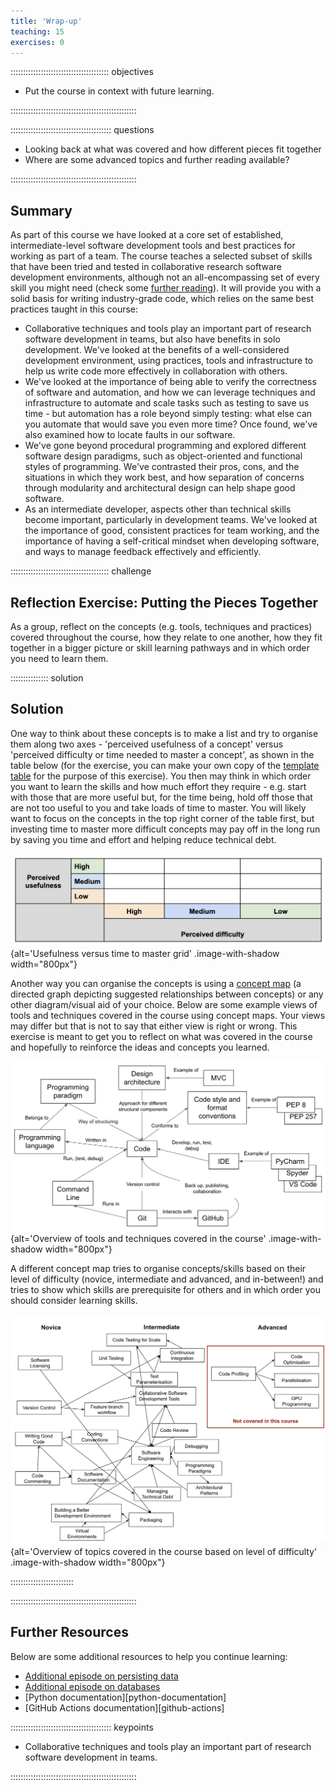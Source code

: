 ```yaml
---
title: 'Wrap-up'
teaching: 15
exercises: 0
---
```


::::::::::::::::::::::::::::::::::::::: objectives

- Put the course in context with future learning.

::::::::::::::::::::::::::::::::::::::::::::::::::

:::::::::::::::::::::::::::::::::::::::: questions

- Looking back at what was covered and how different pieces fit together
- Where are some advanced topics and further reading available?

::::::::::::::::::::::::::::::::::::::::::::::::::

<!--
Examples of 'good' code best practices (from Steve's slides):
Correct – does what it's intended to do
Readable – remember WORM (Write Once Read Many)
Testable – "if it's not tested it's broken"
Documented – not what/how but why/because
Robust and reliable
Maintainable – by you and others six months from now
Extensible, flexible + reusable - trade off
Efficient, performant + scalable - trade off
Secure
Discoverable – others can understand quickly + easily
Simple – modular
Pick the properties that are relevant to your project -
e.g. trade off between time, efficiency and performance,
the levels of software reusability - this will dictate practices and the level of development.
This can lead to a discussion.
Reiterate some of the key messages.
-->

## Summary

As part of this course we have looked at a core set of
established, intermediate-level software development tools and best practices
for working as part of a team.
The course teaches a selected subset of skills that have been tried and tested
in collaborative research software development environments,
although not an all-encompassing set of every skill you might need
(check some [further reading](.#further-resources)).
It will provide you with a solid basis for writing industry-grade code,
which relies on the same best practices taught in this course:

- Collaborative techniques and tools play an important part
  of research software development in teams,
  but also have benefits in solo development.
  We've looked at the benefits of a well-considered development environment,
  using practices, tools and infrastructure
  to help us write code more effectively in collaboration with others.
- We've looked at the importance of being able to
  verify the correctness of software and automation,
  and how we can leverage techniques and infrastructure
  to automate and scale tasks such as testing to save us time -
  but automation has a role beyond simply testing:
  what else can you automate that would save you even more time?
  Once found, we've also examined how to locate faults in our software.
- We've gone beyond procedural programming and explored different software design paradigms,
  such as object-oriented and functional styles of programming.
  We've contrasted their pros, cons, and the situations in which they work best,
  and how separation of concerns through modularity and architectural design
  can help shape good software.
- As an intermediate developer,
  aspects other than technical skills become important,
  particularly in development teams.
  We've looked at the importance of good,
  consistent practices for team working,
  and the importance of having a self-critical mindset when developing software,
  and ways to manage feedback effectively and efficiently.

:::::::::::::::::::::::::::::::::::::::  challenge

## Reflection Exercise: Putting the Pieces Together

As a group, reflect on the concepts
(e.g. tools, techniques and practices)
covered throughout the course,
how they relate to one another,
how they fit together in a bigger picture or skill learning pathways
and in which order you need to learn them.

:::::::::::::::  solution

## Solution

One way to think about these concepts is to
make a list and try to organise them along two axes -
'perceived usefulness of a concept' versus
'perceived difficulty or time needed to master a concept',
as shown in the table below
(for the exercise, you can make your own copy of the
[template table](https://docs.google.com/document/d/1NdE6PjqxjSsf1K4ofkCoWc2GA3sY2RIsjRg8BghTXas/edit?usp=sharing)
for the purpose of this exercise).
You then may think in which order you want to learn the skills
and how much effort they require -
e.g. start with those that are more useful but, for the time being,
hold off those that are not too useful to you and take loads of time to master.
You will likely want to focus on the concepts in the top right corner of the table first,
but investing time to master more difficult concepts may pay off in the long run
by saving you time and effort and helping reduce technical debt.

![](fig/wrapup-perceived-usefulness-time.png){alt='Usefulness versus time to master grid' .image-with-shadow width="800px"}

Another way you can organise the concepts is using a
[concept map](https://en.wikipedia.org/wiki/Concept_map)
(a directed graph depicting suggested relationships between concepts)
or any other diagram/visual aid of your choice.
Below are some example views of tools and techniques covered in the course using concept maps.
Your views may differ but that is not to say that either view is right or wrong.
This exercise is meant to get you to reflect on what was covered in the course
and hopefully to reinforce the ideas and concepts you learned.

![](fig/wrapup-concept-map.png){alt='Overview of tools and techniques covered in the course' .image-with-shadow width="800px"}

A different concept map tries to organise concepts/skills based on their level of difficulty
(novice, intermediate and advanced, and in-between!)
and tries to show which skills are prerequisite for others
and in which order you should consider learning skills.

![](fig/wrapup-concept-map-difficulty-level.png){alt='Overview of topics covered in the course based on level of difficulty' .image-with-shadow width="800px"}



:::::::::::::::::::::::::

::::::::::::::::::::::::::::::::::::::::::::::::::

## Further Resources

Below are some additional resources to help you continue learning:

- [Additional episode on persisting data](../instructors/persistence.md)
- [Additional episode on databases](../instructors/databases.md)
- [Python documentation][python-documentation]
- [GitHub Actions documentation][github-actions]



:::::::::::::::::::::::::::::::::::::::: keypoints

- Collaborative techniques and tools play an important part of research software development in teams.

::::::::::::::::::::::::::::::::::::::::::::::::::


